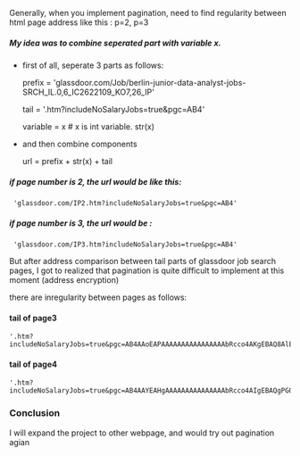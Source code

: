 Generally, when you implement pagination,
need to find regularity between html page address
like this : p=2, p=3

##### My idea was to combine seperated part with variable x. 

- first of all, seperate 3 parts as follows: 

   prefix = 'glassdoor.com/Job/berlin-junior-data-analyst-jobs-SRCH_IL.0,6_IC2622109_KO7,26_IP'

   tail = '.htm?includeNoSalaryJobs=true&pgc=AB4'

   variable = x   # x is int variable. str(x)  

- and then combine components 

    url = prefix + str(x) + tail

##### if page number is 2, the url would be like this: 

     'glassdoor.com/IP2.htm?includeNoSalaryJobs=true&pgc=AB4'
   

##### if page number is 3, the url would be : 

     'glassdoor.com/IP3.htm?includeNoSalaryJobs=true&pgc=AB4'


But after address comparison between tail parts of glassdoor job search pages,
I got to realized that pagination is quite difficult to implement at this moment (address encryption)


there are inregularity between pages as follows:

#### tail of page3
    '.htm?includeNoSalaryJobs=true&pgc=AB4AAoEAPAAAAAAAAAAAAAAAAbRcco4AKgEBAQ8AlE1esmV0jt%2FpCqGBFZoL9moV1PR7XNrKpC6nXSnUERn2vpv9XQAA'

#### tail of page4
    '.htm?includeNoSalaryJobs=true&pgc=AB4AAYEAHgAAAAAAAAAAAAAAAbRcco4AIgEBAQgPG0n5W3yk2WozQf8jOnTwWfP3zR77GSVMT1lHQEYAAA%3D%3D'


### Conclusion 
I will expand the project to other webpage, and would try out pagination agian 

